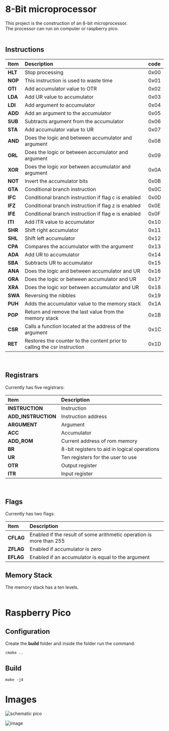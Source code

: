 # 8-Bit microprocessor

This project is the construction of an 8-bit microprocessor. <br>
The processor can run on computer or raspberry pico.<br>
<br>

## Instructions

| Item    | Description                                                              | code |
| :------ | :----------------------------------------------------------------------- | :--- |
| **HLT** | Stop processing                                                          | 0x00 |
| **NOP** | This instruction is used to waste time                                   | 0x01 |
| **OTI** | Add accumulator value to OTR                                             | 0x02 |
| **LDA** | Add UR value to accumulator                                              | 0x03 |
| **LDI** | Add argument to accumulator                                              | 0x04 |
| **ADD** | Add an argument to the accumulator                                       | 0x05 |
| **SUB** | Subtracts argument from the accumulator                                  | 0x06 |
| **STA** | Add accumulator value to UR                                              | 0x07 |
| **AND** | Does the logic and between accumulator and argument                      | 0x08 |
| **ORL** | Does the logic or between accumulator and argument                       | 0x09 |
| **XOR** | Does the logic xor between accumulator and argument                      | 0x0A |
| **NOT** | Invert the accumulator bits                                              | 0x0B |
| **GTA** | Conditional branch instruction                                           | 0x0C |
| **IFC** | Conditional branch instruction if flag c is enabled                      | 0x0D |
| **IFZ** | Conditional branch instruction if flag z is enabled                      | 0x0E |
| **IFE** | Conditional branch instruction if flag e is enabled                      | 0x0F |
| **ITI** | Add ITR value to accumulator                                             | 0x10 |
| **SHR** | Shift right accumulator                                                  | 0x11 |
| **SHL** | Shift left accumulator                                                   | 0x12 |
| **CPA** | Compares the accumulator with the argument                               | 0x13 |
| **ADA** | Add UR to accumulator                                                    | 0x14 |
| **SBA** | Subtracts UR to accumulator                                              | 0x15 |
| **ANA** | Does the logic and between accumulator and UR                            | 0x16 |
| **ORA** | Does the logic or between accumulator and UR                             | 0x17 |
| **XRA** | Does the logic xor between accumulator and UR                            | 0x18 |
| **SWA** | Reversing the nibbles                                                    | 0x19 |
| **PUH** | Adds the accumulator value to the memory stack                           | 0x1A |
| **POP** | Return and remove the last value from the memory stack                   | 0x1B |
| **CSR** | Calls a function located at the address of the argument                  | 0x1C |
| **RET** | Restores the counter to the content prior to calling the csr instruction | 0x1D |

<br>

## Registrars

Currently has five registrars:<br>

| Item                | Description                                  |
| :------------------ | :------------------------------------------- |
| **INSTRUCTION**     | Instruction                                  |
| **ADD_INSTRUCTION** | Instruction address                          |
| **ARGUMENT**        | Argument                                     |
| **ACC**             | Accumulator                                  |
| **ADD_ROM**         | Current address of rom memory                |
| **BR**              | 8-bit registers to aid in logical operations |
| **UR**              | Ten registers for the user to use            |
| **OTR**             | Output register                              |
| **ITR**             | Input register                               |

<br>

## Flags

Currently has two flags: <br>

| Item      | Description                                                         |
| :-------- | :------------------------------------------------------------------ |
| **CFLAG** | Enabled if the result of some arithmetic operation is more than 255 |
| **ZFLAG** | Enabled if accumulator is zero                                      |
| **EFLAG** | Enabled if an accumulator is equal to the argument                  |

## Memory Stack

The memory stack has a ten levels.<br>
<br>

# Raspberry Pico

## Configuration

Create the **build** folder and inside the folder run the command:

```
cmake ..
```

## Build

```
make -j4
```

# Images

<img src="https://i.ibb.co/p4ZFmNb/Captura-de-Tela-2023-06-04-a-s-17-51-23.png" alt="schematic pico" border="0"><br>

<img src="https://i.ibb.co/hWwSsb1/IMG-4650.jpg" alt="image" border="0">
